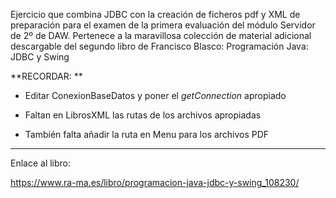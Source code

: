 Ejercicio que combina JDBC con la creación de ficheros pdf y XML de preparación para el examen de la primera evaluación del módulo Servidor de 2º de DAW. Pertenece a la maravillosa colección de material adicional descargable del segundo libro de Francisco Blasco: Programación Java: JDBC y Swing  

**RECORDAR: ** 

* Editar ConexionBaseDatos y poner el _getConnection_ apropiado

* Faltan en LibrosXML las rutas de los archivos apropiadas

* También falta añadir la ruta en Menu para los archivos PDF

------------------------------------------------------------

Enlace al libro:

https://www.ra-ma.es/libro/programacion-java-jdbc-y-swing_108230/